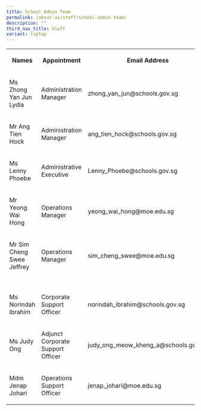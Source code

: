 ```yaml
---
title: School Admin Team
permalink: /about-us/staff/school-admin-team/
description: ""
third_nav_title: Staff
variant: tiptap
---
```

<table><tbody><tr><th rowspan="1" colspan="1"><p>Names</p></th><th rowspan="1" colspan="1"><p>Appointment</p></th><th rowspan="1" colspan="1"><p>Email Address</p></th></tr><tr><td rowspan="1" colspan="1"><p>Ms Zhong Yan Jun Lydia</p></td><td rowspan="1" colspan="1"><p>Administration Manager</p></td><td rowspan="1" colspan="1"><p>zhong_yan_jun@schools.gov.sg</p></td></tr><tr><td rowspan="1" colspan="1"><p>Mr Ang Tien Hock</p></td><td rowspan="1" colspan="1"><p>Administration Manager</p></td><td rowspan="1" colspan="1"><p>ang_tien_hock@schools.gov.sg</p></td></tr><tr><td rowspan="1" colspan="1"><p>Ms Lenny Phoebe</p></td><td rowspan="1" colspan="1"><p>Administrative Executive</p></td><td rowspan="1" colspan="1"><p>Lenny_Phoebe@schools.gov.sg</p></td></tr><tr><td rowspan="1" colspan="1"><p>Mr Yeong Wai Hong</p></td><td rowspan="1" colspan="1"><p>Operations Manager</p></td><td rowspan="1" colspan="1"><p>yeong_wai_hong@moe.edu.sg</p></td></tr><tr><td rowspan="1" colspan="1"><p>Mr Sim Cheng Swee Jeffrey</p></td><td rowspan="1" colspan="1"><p>Operations Manager</p></td><td rowspan="1" colspan="1"><p>sim_cheng_swee@moe.edu.sg</p></td></tr><tr><td rowspan="1" colspan="1"><p></p></td><td rowspan="1" colspan="1"><p></p></td><td rowspan="1" colspan="1"><p></p></td></tr><tr><td rowspan="1" colspan="1"><p>Ms Norindah Ibrahim</p></td><td rowspan="1" colspan="1"><p>Corporate Support Officer</p></td><td rowspan="1" colspan="1"><p>norindah_ibrahim@schools.gov.sg</p></td></tr><tr><td rowspan="1" colspan="1"><p>Ms Judy Ong</p></td><td rowspan="1" colspan="1"><p>Adjunct Corporate Support Officer</p></td><td rowspan="1" colspan="1"><p>judy_ong_meow_kheng_a@schools.gov.sg<br></p></td></tr><tr><td rowspan="1" colspan="1"><p>Mdm Jenap Johari</p></td><td rowspan="1" colspan="1"><p>Operations Support Officer</p></td><td rowspan="1" colspan="1"><p>jenap_johari@moe.edu.sg</p></td></tr></tbody></table><p></p>